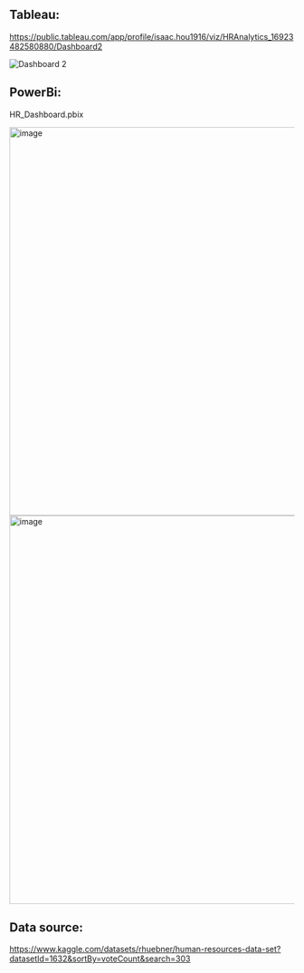 ## Tableau: 
https://public.tableau.com/app/profile/isaac.hou1916/viz/HRAnalytics_16923482580880/Dashboard2 

![Dashboard 2](https://github.com/isaachwhou/isaachwhou/assets/59119713/cffb9b3a-c311-4339-a912-bf3ffb4ccb9b)


## PowerBi: 
HR_Dashboard.pbix

<img width="686" alt="image" src="https://github.com/isaachwhou/isaachwhou/assets/59119713/c08cd12a-9957-4494-90f9-1edbdc7d564f">
<img width="686" alt="image" src="https://github.com/isaachwhou/isaachwhou/assets/59119713/01977cc2-24af-4688-930f-1f0ee696f883">

## Data source: 
https://www.kaggle.com/datasets/rhuebner/human-resources-data-set?datasetId=1632&sortBy=voteCount&search=303
